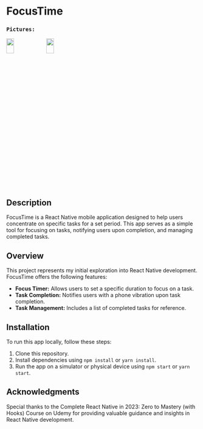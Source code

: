 # FocusTime

### `Pictures:`
<img src="https://github.com/michaelilkanayev1997/FocusTime/assets/93651794/a36acb70-2039-4aaa-b225-2fcb06e1c826" width="20%" height="10%"  ></img> 
<img src="https://github.com/michaelilkanayev1997/FocusTime/assets/93651794/4616a8a0-5e87-4a7d-a47d-a713a871eaee" width="20%" height="10%"  ></img> 

## Description

FocusTime is a React Native mobile application designed to help users concentrate on specific tasks for a set period. This app serves as a simple tool for focusing on tasks, notifying users upon completion, and managing completed tasks.

## Overview

This project represents my initial exploration into React Native development. FocusTime offers the following features:

- **Focus Timer:** Allows users to set a specific duration to focus on a task.
- **Task Completion:** Notifies users with a phone vibration upon task completion.
- **Task Management:** Includes a list of completed tasks for reference.

## Installation

To run this app locally, follow these steps:

1. Clone this repository.
2. Install dependencies using `npm install` or `yarn install`.
3. Run the app on a simulator or physical device using `npm start` or `yarn start`.

## Acknowledgments

Special thanks to the Complete React Native in 2023: Zero to Mastery (with Hooks) Course on Udemy for providing valuable guidance and insights in React Native development.



